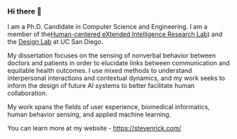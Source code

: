 ### Hi there 👋

I am a Ph.D. Candidate in Computer Science and Engineering. I am a member of the<a href="https://hxi.ucsd.edu">Human-centered eXtended Intelligence Research Lab</a>) and the <a href="https://designlab.ucsd.edu">Design Lab</a> at UC San Diego.

My dissertation focuses on the sensing of nonverbal behavior between doctors and patients in order to elucidate links between communication and equitable health outcomes. I use mixed methods to understand interpersonal interactions and contextual dynamics, and my work seeks to inform the design of future AI systems to better facilitate human collaboration.

My work spans the fields of user experience, biomedical informatics, human behavior sensing, and applied machine learning.

You can learn more at my website - <a href="https://stevenrick.com/">https://stevenrick.com/</a>

<!--
**stevenrick/stevenrick** is a ✨ _special_ ✨ repository because its `README.md` (this file) appears on your GitHub profile.

Here are some ideas to get you started:

- 🔭 I’m currently working on ...
- 🌱 I’m currently learning ...
- 👯 I’m looking to collaborate on ...
- 🤔 I’m looking for help with ...
- 💬 Ask me about ...
- 📫 How to reach me: ...
- 😄 Pronouns: ...
- ⚡ Fun fact: ...
-->
